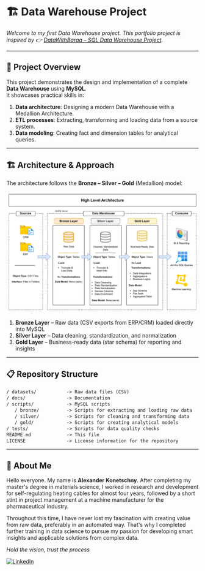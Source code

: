 # 🏗️ Data Warehouse Project  
_Welcome to my first Data Warehouse project. This portfolio project is inspired by
👉 [DataWithBaraa – SQL Data Warehouse Project](https://github.com/DataWithBaraa/sql-data-warehouse-project)._


---

## 🎯 Project Overview  
This project demonstrates the design and implementation of a complete **Data Warehouse** using **MySQL**.  
It showcases practical skills in:
1. **Data architecture**: Designing a modern Data Warehouse with a Medallion Architecture.
2. **ETL processes**: Extracting, transforming and loading data from a source system.
3. **Data modeling**: Creating fact and dimension tables for analytical queries.


---

## 🏗️ Architecture & Approach  
The architecture follows the **Bronze – Silver – Gold** (Medallion) model:

![Data Architecture](docs/data_architecture.png)

1. **Bronze Layer** – Raw data (CSV exports from ERP/CRM) loaded directly into MySQL  
2. **Silver Layer** – Data cleaning, standardization, and normalization  
3. **Gold Layer** – Business-ready data (star schema) for reporting and insights

---

## 📋 Repository Structure  
```text
/ datasets/           -> Raw data files (CSV)  
/ docs/               -> Documentation  
/ scripts/            -> MySQL scripts  
   / bronze/          -> Scripts for extracting and loading raw data  
   / silver/          -> Scripts for cleaning and transforming data  
   / gold/            -> Scripts for creating analytical models  
/ tests/              -> Scripts for data quality checks  
README.md             -> This file  
LICENSE               -> License information for the repository
```
---

## 🌟 About Me
Hello everyone. My name is **Alexander Konetschny**. 
After completing my master's degree in materials science, I worked in research and development for self-regulating heating cables for almost four years, followed by a short stint in project management at a machine manufacturer for the pharmaceutical industry.

Throughout this time, I have never lost my fascination with creating value from raw data, preferably in an automated way.
That's why I completed further training in data science to pursue my passion for developing smart insights and applicable solutions from complex data.

_Hold the vision, trust the process_

[![LinkedIn](https://img.shields.io/badge/LinkedIn-0077B5?style=for-the-badge&logo=linkedin&logoColor=white)](https://www.linkedin.com/in/alexander-konetschny-401501191/)



